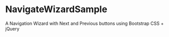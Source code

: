 NavigateWizardSample
====================

A Navigation Wizard with Next and Previous buttons using Bootstrap CSS + jQuery
